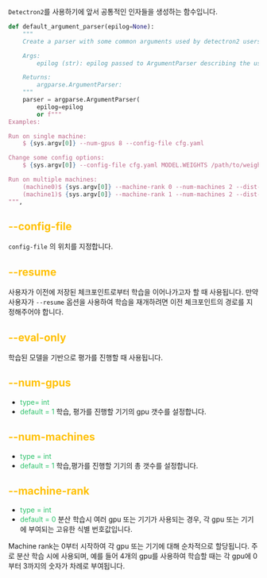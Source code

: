 `Detectron2`를 사용하기에 앞서 공통적인 인자들을 생성하는 함수입니다.
```py
def default_argument_parser(epilog=None):
    """
    Create a parser with some common arguments used by detectron2 users.

    Args:
        epilog (str): epilog passed to ArgumentParser describing the usage.

    Returns:
        argparse.ArgumentParser:
    """
    parser = argparse.ArgumentParser(
        epilog=epilog
        or f"""
Examples:

Run on single machine:
    $ {sys.argv[0]} --num-gpus 8 --config-file cfg.yaml

Change some config options:
    $ {sys.argv[0]} --config-file cfg.yaml MODEL.WEIGHTS /path/to/weight.pth SOLVER.BASE_LR 0.001

Run on multiple machines:
    (machine0)$ {sys.argv[0]} --machine-rank 0 --num-machines 2 --dist-url <URL> [--other-flags]
    (machine1)$ {sys.argv[0]} --machine-rank 1 --num-machines 2 --dist-url <URL> [--other-flags]
""",
```

## <font color="#ffc000">--config-file</font>
`config-file` 의 위치를 지정합니다.

## <font color="#ffc000">--resume</font>
사용자가 이전에 저장된 체크포인트로부터 학습을 이어나가고자 할 때 사용됩니다. 만약 사용자가 `--resume` 옵션을 사용하여 학습을 재개하려면 이전 체크포인트의 경로를 지정해주어야 합니다.

## <font color="#ffc000">--eval-only</font>
학습된 모델을 기반으로 평가를 진행할 때 사용됩니다.

## <font color="#ffc000">--num-gpus</font>
* <font color="#2DC26B">type= int</font>
* <font color="#2DC26B">default = 1</font>
학습, 평가를 진행할 기기의 gpu 갯수를 설정합니다.

## <font color="#ffc000">--num-machines</font>
* <font color="#2DC26B">type = int</font>
* <font color="#2DC26B">default = 1</font>
학습,평가를 진행할 기기의 총 갯수를 설정합니다.

## <font color="#ffc000">--machine-rank</font>
* <font color="#2DC26B">type = int</font>
* <font color="#2DC26B">default = 0</font>
분산 학습시 여러 gpu 또는 기기가 사용되는 경우, 각 gpu 또는 기기에 부여되는 고유한 식별 번호값입니다.

Machine rank는 0부터 시작하여 각 gpu 또는 기기에 대해 순차적으로 할당됩니다. 주로 분산 학습 시에 사용되며, 예를 들어 4개의 gpu를 사용하여 학습할 때는 각 gpu에 0부터 3까지의 숫자가 차례로 부여됩니다.